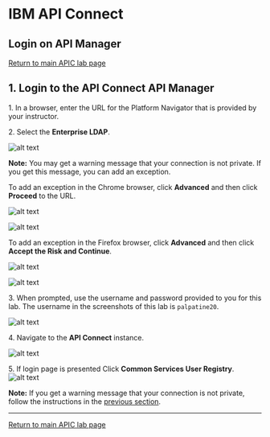 # IBM API Connect

## Login on API Manager

[Return to main APIC lab page](../README.md#lab-abstracts)

## 1. Login to the API Connect API Manager <a name="login"></a>

1\. In a browser, enter the URL for the Platform Navigator that is provided by your instructor.

2\. Select the **Enterprise LDAP**.

![alt text][pic0]

**Note:** You may get a warning message that your connection is not private. If you get this message, you can add an exception.

To add an exception in the Chrome browser, click **Advanced** and then click **Proceed** to the URL.

![alt text][pic1]

![alt text][pic2]

To add an exception in the Firefox browser, click **Advanced** and then click **Accept the Risk and Continue**.

![alt text][pic3]

![alt text][pic4]

3\. When prompted, use the username and password provided to you for this lab. The username in the screenshots of this lab is `palpatine20`.

![alt text][pic5]

4\. Navigate to the **API Connect** instance.

![alt text][pic7]

5\. If login page is presented Click **Common Services User Registry**.
![alt text][pic8]


**Note:** If you get a warning message that your connection is not private, follow the instructions in the [previous section](#login).

[pic0]: images/0b.png
[pic1]: images/1b.png
[pic2]: images/2b.png
[pic3]: images/3b.png
[pic4]: images/4b.png
[pic5]: images/5b.png
[pic6]: images/6.png
[pic7]: images/7b.png
[pic8]: images/8.png

---

[Return to main APIC lab page](../README.md#lab-abstracts)
